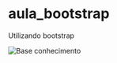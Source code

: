 # aula_bootstrap
Utilizando bootstrap


![Base conhecimento](https://user-images.githubusercontent.com/65917790/109040994-54db2580-76ad-11eb-88b1-81ec415aaaa5.png)
